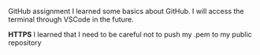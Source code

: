 GitHub assignment
I learned some basics about GitHub. I will access the terminal through VSCode in the future.

**HTTPS**
I learned that I need to be careful not to push my .pem to my public repository

